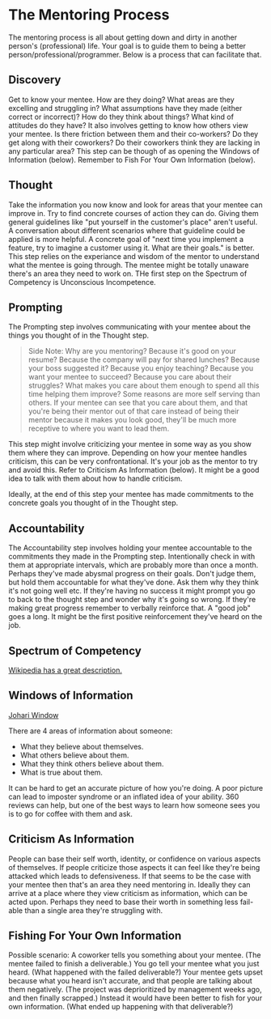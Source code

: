 # The Mentoring Process

The mentoring process is all about getting down and dirty in another person's (professional) life. Your goal is to guide them to being a better person/professional/programmer. Below is a process that can facilitate that.

## Discovery

Get to know your mentee. How are they doing? What areas are they excelling and struggling in? What assumptions have they made (either correct or incorrect)? How do they think about things? What kind of attitudes do they have? It also involves getting to know how others view your mentee. Is there friction between them and their co-workers? Do they get along with their coworkers? Do their coworkers think they are lacking in any particular area? This step can be though of as opening the Windows of Information (below). Remember to Fish For Your Own Information (below).

## Thought

Take the information you now know and look for areas that your mentee can improve in. Try to find concrete courses of action they can do. Giving them general guidelines like "put yourself in the customer's place" aren't useful. A conversation about different scenarios where that guideline could be applied is more helpful. A concrete goal of "next time you implement a feature, try to imagine a customer using it. What are their goals." is better. This step relies on the experiance and wisdom of the mentor to understand what the mentee is going through. The mentee might be totally unaware there's an area they need to work on. THe first step on the Spectrum of Competency is Unconscious Incompetence.

## Prompting

The Prompting step involves communicating with your mentee about the things you thought of in the Thought step. 

> Side Note: Why are you mentoring? Because it's good on your resume? Because the company will pay for shared lunches? Because your boss suggested it? Because you enjoy teaching? Because you want your mentee to succeed? Because you care about their struggles? What makes you care about them enough to spend all this time helping them improve? Some reasons are more self serving than others. If your mentee can see that you care about them, and that you're being their mentor out of that care instead of being their mentor because it makes you look good, they'll be much more receptive to where you want to lead them.

This step might involve criticizing your mentee in some way as you show them where they can improve. Depending on how your mentee handles criticism, this can be very confrontational. It's your job as the mentor to try and avoid this. Refer to Criticism As Information (below). It might be a good idea to talk with them about how to handle criticism.

Ideally, at the end of this step your mentee has made commitments to the concrete goals you thought of in the Thought step.

## Accountability

The Accountability step involves holding your mentee accountable to the commitments they made in the Prompting step. Intentionally check in with them at appropriate intervals, which are probably more than once a month. Perhaps they've made abysmal progress on their goals. Don't judge them, but hold them accountable for what they've done. Ask them why they think it's not going well etc. If they're having no success it might prompt you go to back to the thought step and wonder why it's going so wrong. If they're making great progress remember to verbally reinforce that. A "good job" goes a long. It might be the first positive reinforcement they've heard on the job.

## Spectrum of Competency

[Wikipedia has a great description.](https://en.wikipedia.org/wiki/Four_stages_of_competence)

## Windows of Information

[Johari Window](https://en.wikipedia.org/wiki/Johari_window)

There are 4 areas of information about someone:

* What they believe about themselves.
* What others believe about them.
* What they think others believe about them.
* What is true about them.

It can be hard to get an accurate picture of how you're doing. A poor picture can lead to imposter syndrome or an inflated idea of your ability. 360 reviews can help, but one of the best ways to learn how someone sees you is to go for coffee with them and ask.

## Criticism As Information

People can base their self worth, identity, or confidence on various aspects of themselves. If people criticize those aspects it can feel like they're being attacked which leads to defensiveness. If that seems to be the case with your mentee then that's an area they need mentoring in. Ideally they can arrive at a place where they view criticism as information, which can be acted upon. Perhaps they need to base their worth in something less fail-able than a single area they're struggling with. 

## Fishing For Your Own Information

Possible scenario: A coworker tells you something about your mentee. (The mentee failed to finish a deliverable.) You go tell your mentee what you just heard. (What happened with the failed deliverable?) Your mentee gets upset because what you heard isn't accurate, and that people are talking about them negatively. (The project was deprioritized by management weeks ago, and then finally scrapped.) Instead it would have been better to fish for your own information. (What ended up happening with that deliverable?)

